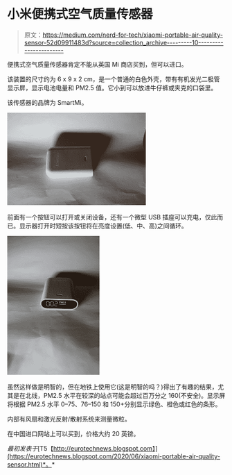 # 小米便携式空气质量传感器

> 原文：<https://medium.com/nerd-for-tech/xiaomi-portable-air-quality-sensor-52d09911483d?source=collection_archive---------10----------------------->

便携式空气质量传感器肯定不能从英国 Mi 商店买到，但可以进口。

该装置的尺寸约为 6 x 9 x 2 cm，是一个普通的白色外壳，带有有机发光二极管显示屏，显示电池电量和 PM2.5 值。它小到可以放进牛仔裤或夹克的口袋里。

该传感器的品牌为 SmartMi。

![](img/a9e130d4f4bfc425d8089a8b2ef835cc.png)

前面有一个按钮可以打开或关闭设备，还有一个微型 USB 插座可以充电，仅此而已。显示器打开时短按该按钮将在亮度设置(低、中、高)之间循环。

![](img/86a9187fa3328a346bdfc81f86794660.png)

虽然这样做是明智的，但在地铁上使用它(这是明智的吗？)得出了有趣的结果，尤其是在北线，PM2.5 水平在较深的站点可能会超过百万分之 160(不安全)。显示屏将根据 PM2.5 水平 0–75、76–150 和 150+分别显示绿色、橙色或红色的条形。

内部有风扇和激光反射/散射系统来测量微粒。

在中国进口网站上可以买到，价格大约 20 英镑。

*最初发表于*[T5【http://eurotechnews.blogspot.com】](https://eurotechnews.blogspot.com/2020/06/xiaomi-portable-air-quality-sensor.html)*。*